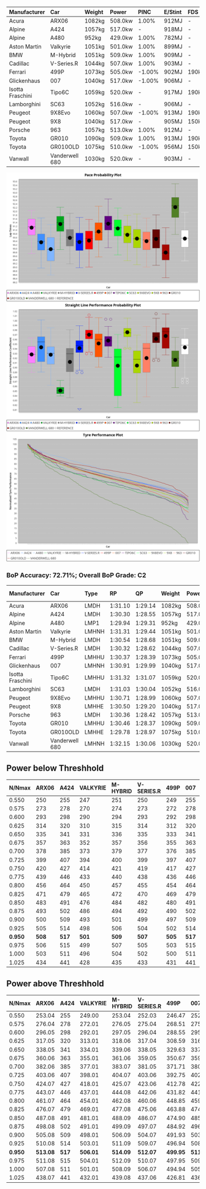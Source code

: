 | Manufacturer     | Car            | Weight | Power   | PINC    | E/Stint | FDS     |
|:-|:-|:-|:-|:-|:-|:-|
| Acura            | ARX06          | 1082kg | 508.0kw | 1.00%   | 912MJ   |    -    |
| Alpine           | A424           | 1057kg | 517.0kw |    -    | 918MJ   |    -    |
| Alpine           | A480           | 952kg  | 429.0kw | 1.00%   | 782MJ   |    -    |
| Aston Martin     | Valkyrie       | 1051kg | 501.0kw | 1.00%   | 899MJ   |    -    |
| BMW              | M-Hybrid       | 1051kg | 509.0kw | 1.00%   | 909MJ   |    -    |
| Cadillac         | V-Series.R     | 1044kg | 507.0kw | 1.00%   | 903MJ   |    -    |
| Ferrari          | 499P           | 1073kg | 505.0kw | -1.00%  | 902MJ   | 190kph  |
| Glickenhaus      | 007            | 1040kg | 517.0kw | -1.00%  | 906MJ   |    -    |
| Isotta Fraschini | Tipo6C         | 1059kg | 520.0kw |    -    | 917MJ   | 190kph  |
| Lamborghini      | SC63           | 1052kg | 516.0kw |    -    | 906MJ   |    -    |
| Peugeot          | 9X8Evo         | 1060kg | 507.0kw | -1.00%  | 913MJ   | 190kph  |
| Peugeot          | 9X8            | 1040kg | 517.0kw |    -    | 905MJ   | 150kph  |
| Porsche          | 963            | 1057kg | 513.0kw | 1.00%   | 912MJ   |    -    |
| Toyota           | GR010          | 1090kg | 509.0kw | 1.00%   | 913MJ   | 190kph  |
| Toyota           | GR010OLD       | 1075kg | 510.0kw | -1.00%  | 956MJ   | 150kph  |
| Vanwall          | Vanderwell 680 | 1030kg | 520.0kw |    -    | 903MJ   |    -    |

![PACECHART](./IMG/ACOMETHOD.png)
![STRAIGHTLINEPERFORMANCECHART](./IMG/ACOMETHOD_sp.png)
![TYREPERFORMANCECHART](./IMG/ACOMETHOD_tw.png)

### BoP Accuracy: 72.71%; Overall BoP Grade: C2
| Manufacturer     | Car            | Type  | RP      | QP      | Weight | Power¹  | Threshhold | PINC    | Power²   | E/Stint | AVG Vmax  | FDS     | RDLC | L/Stint | BOP-Grade | Model Accuracy | Model Points | Match% | SimDiff |
|:-|:-|:-|:-|:-|:-|:-|:-|:-|:-|:-|:-|:-|:-|:-|:-|:-|:-|:-|:-|
| Acura            | ARX06          | LMDH  | 1:31.10 | 1:29.14 | 1082kg | 508.0kw | 210.0kph   | 1.00%   | 513.10kw |  912MJ  | 309.47kph |    -    | 1.00 | 40      | +C1       | 100.00%        | 996          | 77.11% | #       |
| Alpine           | A424           | LMDH  | 1:30.30 | 1:28.55 | 1057kg | 517.0kw | 210.0kph   |    -    | 517.00kw |  918MJ  | 313.91kph |    -    | 1.01 | 40      | -C1       | 99.58%         | 1429         | 78.99% | #       |
| Alpine           | A480           | LMP1  | 1:29.94 | 1:29.31 |  952kg | 429.0kw | 210.0kph   | 1.00%   | 433.30kw |  782MJ  | 308.96kph |    -    | 0.98 | 37      | -E1       | 94.94%         | 1689         | 58.76% | +0.47   |
| Aston Martin     | Valkyrie       | LMHNH | 1:31.31 | 1:29.44 | 1051kg | 501.0kw | 210.0kph   | 1.00%   | 506.00kw |  899MJ  | 297.19kph |    -    | 1.04 | 40      | +Ω1       | 100.00%        | 247          | 47.46% | #       |
| BMW              | M-Hybrid       | LMDH  | 1:30.54 | 1:28.68 | 1051kg | 509.0kw | 210.0kph   | 1.00%   | 514.10kw |  909MJ  | 308.53kph |    -    | 1.02 | 40      | -A2       | 99.97%         | 2912         | 93.94% | #       |
| Cadillac         | V-Series.R     | LMDH  | 1:30.32 | 1:28.62 | 1044kg | 507.0kw | 210.0kph   | 1.00%   | 512.10kw |  903MJ  | 312.25kph |    -    | 1.02 | 40      | -B2       | 99.49%         | 5225         | 80.79% | #       |
| Ferrari          | 499P           | LMHHU | 1:30.37 | 1:28.39 | 1073kg | 505.0kw | 210.0kph   | -1.00%  | 500.00kw |  902MJ  | 314.56kph | 190kph  | 1.02 | 40      | -C1       | 100.00%        | 5378         | 78.70% | #       |
| Glickenhaus      | 007            | LMHNH | 1:30.91 | 1:29.99 | 1040kg | 517.0kw | 210.0kph   | -1.00%  | 511.80kw |  906MJ  | 315.74kph |    -    | 0.95 | 40      | +B1       | 93.90%         | 2170         | 85.28% | #       |
| Isotta Fraschini | Tipo6C         | LMHHU | 1:31.32 | 1:31.07 | 1059kg | 520.0kw | 210.0kph   |    -    | 520.00kw |  917MJ  | 313.18kph | 190kph  | 1.06 | 40      | +Ω1       | 100.00%        | 132          | 44.70% | #       |
| Lamborghini      | SC63           | LMDH  | 1:31.03 | 1:30.04 | 1052kg | 516.0kw | 210.0kph   |    -    | 516.00kw |  906MJ  | 307.46kph |    -    | 1.05 | 40      | +B1       | 100.00%        | 784          | 86.24% | #       |
| Peugeot          | 9X8Evo         | LMHHU | 1:30.71 | 1:28.99 | 1060kg | 507.0kw | 210.0kph   | -1.00%  | 501.90kw |  913MJ  | 316.78kph | 190kph  | 1.00 | 40      | ~A1       | 100.00%        | 1459         | 95.96% | #       |
| Peugeot          | 9X8            | LMHHE | 1:30.50 | 1:29.20 | 1040kg | 517.0kw | 210.0kph   |    -    | 517.00kw |  905MJ  | 308.26kph | 150kph  | 1.04 | 40      | -A2       | 99.18%         | 4817         | 91.96% | +2.00   |
| Porsche          | 963            | LMDH  | 1:30.36 | 1:28.42 | 1057kg | 513.0kw | 210.0kph   | 1.00%   | 518.10kw |  912MJ  | 310.04kph |    -    | 1.02 | 40      | -B2       | 99.92%         | 14207        | 80.60% | #       |
| Toyota           | GR010          | LMHHU | 1:30.46 | 1:28.37 | 1090kg | 509.0kw | 210.0kph   | 1.00%   | 514.10kw |  913MJ  | 313.70kph | 190kph  | 1.01 | 40      | -B1       | 99.86%         | 4280         | 88.89% | #       |
| Toyota           | GR010OLD       | LMHHE | 1:29.78 | 1:28.97 | 1075kg | 510.0kw | 210.0kph   | -1.00%  | 504.90kw |  956MJ  | 315.71kph | 150kph  | 1.02 | 40      | -Ω1       | 99.46%         | 925          | 47.82% | #       |
| Vanwall          | Vanderwell 680 | LMHNH | 1:32.15 | 1:30.06 | 1030kg | 520.0kw | 210.0kph   |    -    | 520.00kw |  903MJ  | 311.15kph |    -    | 1.02 | 40      | +Ω1       | 95.82%         | 642          | 26.18% | +1.47   |

## Power below Threshhold
| N/Nmax    | ARX06   | A424    | VALKYRIE | M-HYBRID | V-SERIES.R | 499P    | 007     | TIPO6C  | SC63    | 9X8EVO  | 9X8     | 963     | GR010   | GR010OLD | VANDERWELL 680 | ​     | RPM      | A480            |
|:-|:-|:-|:-|:-|:-|:-|:-|:-|:-|:-|:-|:-|:-|:-|:-|:-|:-|:-|
|  0.550    |  250    |  255    |  247     |  251     |  250       |  249    |  255    |  256    |  254    |  250    |  255    |  253    |  251    |  251     |  256           |  ​    |   --     |  0.00           |
|  0.575    |  273    |  278    |  270     |  274     |  273       |  272    |  278    |  279    |  277    |  273    |  278    |  276    |  274    |  274     |  279           |  ​    |   --     |  0.00           |
|  0.600    |  293    |  298    |  290     |  294     |  293       |  292    |  298    |  300    |  298    |  293    |  298    |  296    |  294    |  295     |  300           |  ​    |   --     |  0.00           |
|  0.625    |  314    |  320    |  310     |  315     |  314       |  312    |  320    |  322    |  319    |  314    |  320    |  317    |  315    |  316     |  322           |  ​    |   --     |  0.00           |
|  0.650    |  335    |  341    |  331     |  336     |  335       |  333    |  341    |  343    |  340    |  335    |  341    |  338    |  336    |  337     |  343           |  ​    |   --     |  0.00           |
|  0.675    |  357    |  363    |  352     |  357     |  356       |  355    |  363    |  365    |  362    |  356    |  363    |  360    |  357    |  358     |  365           |  ​    |   --     |  0.00           |
|  0.700    |  378    |  385    |  373     |  379     |  377       |  376    |  385    |  387    |  384    |  377    |  385    |  382    |  379    |  380     |  387           |  ​    |   --     |  0.00           |
|  0.725    |  399    |  407    |  394     |  400     |  399       |  397    |  407    |  409    |  406    |  399    |  407    |  403    |  400    |  401     |  409           |  ​    |   --     |  0.00           |
|  0.750    |  420    |  427    |  414     |  421     |  419       |  417    |  427    |  430    |  427    |  419    |  427    |  424    |  421    |  422     |  430           |  ​    |   --     |  0.00           |
|  0.775    |  439    |  446    |  433     |  440     |  438       |  436    |  446    |  449    |  446    |  438    |  446    |  443    |  440    |  441     |  449           |  ​    |  5000    |  -3,380,817.31  |
|  0.800    |  456    |  464    |  450     |  457     |  455       |  454    |  464    |  467    |  463    |  455    |  464    |  461    |  457    |  458     |  467           |  ​    |  5500    |  -3,682,132.43  |
|  0.825    |  471    |  479    |  465     |  472     |  470       |  469    |  479    |  482    |  478    |  470    |  479    |  476    |  472    |  473     |  482           |  ​    |  5999    |  -3,998,189.32  |
|  0.850    |  483    |  491    |  476     |  484     |  482       |  480    |  491    |  494    |  490    |  482    |  491    |  487    |  484    |  485     |  494           |  ​    |  6499    |  -4,328,985.00  |
|  0.875    |  493    |  502    |  486     |  494     |  492       |  490    |  502    |  505    |  501    |  492    |  502    |  498    |  494    |  495     |  505           |  ​    |  7000    |  -4,674,522.45  |
|  0.900    |  500    |  509    |  493     |  501     |  499       |  497    |  509    |  512    |  508    |  499    |  509    |  505    |  501    |  502     |  512           |  ​    |  7500    |  -5,034,799.69  |
|  0.925    |  505    |  514    |  498     |  506     |  504       |  502    |  514    |  517    |  513    |  504    |  514    |  510    |  506    |  507     |  517           |  ​    |  8000    |  428.17         |
| **0.950** | **508** | **517** | **501**  | **509**  | **507**    | **505** | **517** | **520** | **516** | **507** | **517** | **513** | **509** | **510**  | **520**        | **​** | **8499** | **431.17**      |
|  0.975    |  506    |  515    |  499     |  507     |  505       |  503    |  515    |  518    |  514    |  505    |  515    |  511    |  507    |  508     |  518           |  ​    |  9000    |  216.08         |
|  1.000    |  503    |  511    |  496     |  504     |  502       |  500    |  511    |  514    |  510    |  502    |  511    |  507    |  504    |  505     |  514           |  ​    |   --     |  0.00           |
|  1.025    |  434    |  441    |  428     |  435     |  433       |  431    |  441    |  444    |  441    |  433    |  441    |  438    |  435    |  436     |  444           |  ​    |   --     |  0.00           |

## Power above Threshhold
| N/Nmax    | ARX06      | A424    | VALKYRIE   | M-HYBRID   | V-SERIES.R | 499P       | 007        | TIPO6C  | SC63    | 9X8EVO     | 9X8     | 963        | GR010      | GR010OLD   | VANDERWELL 680 | ​     | RPM      | A480            |
|:-|:-|:-|:-|:-|:-|:-|:-|:-|:-|:-|:-|:-|:-|:-|:-|:-|:-|:-|
|  0.550    |  253.04    |  255    |  249.00    |  253.04    |  252.03    |  246.47    |  252.41    |  256    |  254    |  247.46    |  255    |  255.06    |  253.04    |  248.44    |  256           |  ​    |   --     |  0.00           |
|  0.575    |  276.04    |  278    |  272.01    |  276.05    |  275.04    |  268.51    |  275.45    |  279    |  277    |  270.50    |  278    |  278.07    |  276.05    |  271.48    |  279           |  ​    |   --     |  0.00           |
|  0.600    |  296.05    |  298    |  292.01    |  297.05    |  296.04    |  288.55    |  295.48    |  300    |  298    |  290.54    |  298    |  299.08    |  297.05    |  291.52    |  300           |  ​    |   --     |  0.00           |
|  0.625    |  317.05    |  320    |  313.01    |  318.06    |  317.04    |  308.59    |  316.51    |  322    |  319    |  310.58    |  320    |  321.08    |  318.06    |  312.56    |  322           |  ​    |   --     |  0.00           |
|  0.650    |  338.05    |  341    |  334.01    |  339.06    |  338.05    |  329.63    |  337.55    |  343    |  340    |  331.61    |  341    |  342.09    |  339.06    |  333.59    |  343           |  ​    |   --     |  0.00           |
|  0.675    |  360.06    |  363    |  355.01    |  361.06    |  359.05    |  350.67    |  359.58    |  365    |  362    |  352.65    |  363    |  364.09    |  361.06    |  354.63    |  365           |  ​    |   --     |  0.00           |
|  0.700    |  382.06    |  385    |  377.01    |  383.07    |  381.05    |  371.71    |  380.62    |  387    |  384    |  373.69    |  385    |  386.10    |  383.07    |  375.67    |  387           |  ​    |   --     |  0.00           |
|  0.725    |  403.06    |  407    |  398.01    |  404.07    |  403.06    |  392.75    |  402.65    |  409    |  406    |  394.73    |  407    |  407.10    |  404.07    |  396.71    |  409           |  ​    |   --     |  0.00           |
|  0.750    |  424.07    |  427    |  418.01    |  425.07    |  423.06    |  412.78    |  422.69    |  430    |  427    |  414.77    |  427    |  428.11    |  425.07    |  416.74    |  430           |  ​    |   --     |  0.00           |
|  0.775    |  443.07    |  446    |  437.01    |  444.08    |  442.06    |  431.82    |  441.72    |  449    |  446    |  433.80    |  446    |  447.11    |  444.08    |  435.78    |  449           |  ​    |  5000    |  -3,380,817.31  |
|  0.800    |  461.07    |  464    |  454.01    |  462.08    |  460.06    |  448.85    |  459.75    |  467    |  463    |  450.84    |  464    |  465.12    |  462.08    |  453.81    |  467           |  ​    |  5500    |  -3,682,132.43  |
|  0.825    |  476.07    |  479    |  469.01    |  477.08    |  475.06    |  463.88    |  474.77    |  482    |  478    |  465.86    |  479    |  480.12    |  477.08    |  468.84    |  482           |  ​    |  5999    |  -3,998,189.32  |
|  0.850    |  487.08    |  491    |  481.01    |  488.09    |  486.07    |  474.90    |  485.79    |  494    |  490    |  476.88    |  491    |  492.12    |  488.09    |  479.86    |  494           |  ​    |  6499    |  -4,328,985.00  |
|  0.875    |  498.08    |  502    |  491.01    |  499.09    |  497.07    |  484.92    |  496.81    |  505    |  501    |  486.90    |  502    |  503.13    |  499.09    |  489.87    |  505           |  ​    |  7000    |  -4,674,522.45  |
|  0.900    |  505.08    |  509    |  498.01    |  506.09    |  504.07    |  491.93    |  503.82    |  512    |  508    |  493.92    |  509    |  510.13    |  506.09    |  496.89    |  512           |  ​    |  7500    |  -5,034,799.69  |
|  0.925    |  510.08    |  514    |  503.01    |  511.09    |  509.07    |  496.94    |  508.83    |  517    |  513    |  498.92    |  514    |  515.13    |  511.09    |  501.89    |  517           |  ​    |  8000    |  428.17         |
| **0.950** | **513.08** | **517** | **506.01** | **514.09** | **512.07** | **499.95** | **511.83** | **520** | **516** | **501.93** | **517** | **518.13** | **514.09** | **504.90** | **520**        | **​** | **8499** | **431.17**      |
|  0.975    |  511.08    |  515    |  504.01    |  512.09    |  510.07    |  497.95    |  509.83    |  518    |  514    |  499.93    |  515    |  516.13    |  512.09    |  502.90    |  518           |  ​    |  9000    |  216.08         |
|  1.000    |  507.08    |  511    |  501.01    |  508.09    |  506.07    |  494.94    |  505.82    |  514    |  510    |  496.92    |  511    |  512.13    |  508.09    |  499.89    |  514           |  ​    |   --     |  0.00           |
|  1.025    |  438.07    |  441    |  432.01    |  439.08    |  437.06    |  426.81    |  436.71    |  444    |  441    |  428.79    |  441    |  442.11    |  439.08    |  430.77    |  444           |  ​    |   --     |  0.00           |
